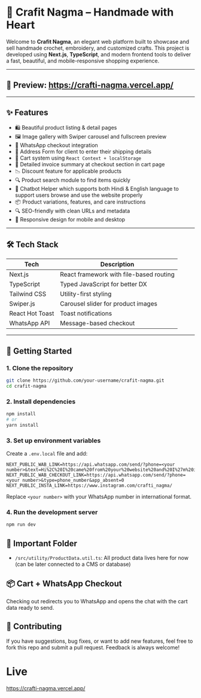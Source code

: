 # 🧵 Crafit Nagma – Handmade with Heart

Welcome to **Crafit Nagma**, an elegant web platform built to showcase and sell handmade crochet, embroidery, and customized crafts. This project is developed using **Next.js**, **TypeScript**, and modern frontend tools to deliver a fast, beautiful, and mobile-responsive shopping experience.

---

## 📸 Preview: https://crafti-nagma.vercel.app/

---

## ✨ Features

- 🛍️ Beautiful product listing & detail pages
- 🖼️ Image gallery with Swiper carousel and fullscreen preview
- 💬 WhatsApp checkout integration
- 🛒 Address Form for client to enter their shipping details
- 🛒 Cart system using `React Context + localStorage`
- 🛒 Detailed invoice summary at checkout section in cart page
- 📉 Discount feature for applicable products
- 🔍 Product search module to find items quickly
- 🤖 Chatbot Helper which supports both Hindi & English language to support users browse and use the website properly
- 📦 Product variations, features, and care instructions
- 🔍 SEO-friendly with clean URLs and metadata
- 🌙 Responsive design for mobile and desktop

---

## 🛠 Tech Stack

| Tech            | Description                           |
|----------------|---------------------------------------|
| Next.js         | React framework with file-based routing |
| TypeScript      | Typed JavaScript for better DX         |
| Tailwind CSS    | Utility-first styling                  |
| Swiper.js       | Carousel slider for product images     |
| React Hot Toast | Toast notifications                   |
| WhatsApp API    | Message-based checkout                 |

---

## 🚀 Getting Started

### 1. Clone the repository

```bash
git clone https://github.com/your-username/crafit-nagma.git
cd crafit-nagma
```

### 2. Install dependencies

```bash
npm install
# or
yarn install
```

### 3. Set up environment variables

Create a `.env.local` file and add:

```env
NEXT_PUBLIC_WAB_LINK=https://api.whatsapp.com/send/?phone=<your number>&text=Hi%2C%20I%20came%20from%20your%20website%20and%20I%27m%20interested%20in%20your%20products%21&type=phone_number&app_absent=0
NEXT_PUBLIC_WAB_CHECKOUT_LINK=https://api.whatsapp.com/send/?phone=<your number>&type=phone_number&app_absent=0
NEXT_PUBLIC_INSTA_LINK=https://www.instagram.com/crafti_nagma/
```
Replace `<your number>` with your WhatsApp number in international format.

### 4. Run the development server

```bash
npm run dev
```

## 🧠 Important Folder
- `/src/utility/ProductData.util.ts`: All product data lives here for now (can be later connected to a CMS or database)

## 📦 Cart + WhatsApp Checkout
Checking out redirects you to WhatsApp and opens the chat with the cart data ready to send.

## 🤝 Contributing
If you have suggestions, bug fixes, or want to add new features, feel free to fork this repo and submit a pull request. Feedback is always welcome!

# Live
https://crafti-nagma.vercel.app/